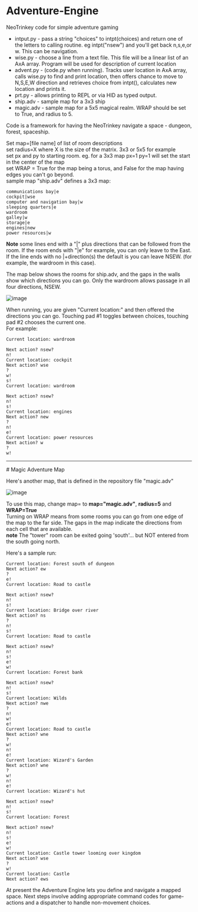 # Adventure-Engine
NeoTrinkey code for simple adventure gaming

* intput.py - pass a string "choices" to intpt(choices) and return one of the letters to calling routine. eg intpt("nsew") and you'll get back n,s,e,or w. This can be navigation.
* wise.py - choose a line from a text file. This file will be a linear list of an AxA array. Program will be used for description of current location
* advent.py - (code.py when running). Tracks user location in AxA array, calls wise.py to find and print location, then offers chance to move to N,S,E,W direction and retrieves choice from intpt(), calculates new location and prints it.
* prt.py - allows printing to REPL or via HID as typed output.
* ship.adv - sample map for a 3x3 ship
* magic.adv - sample map for a 5x5 magical realm. WRAP should be set to True, and radius to 5.

Code is a framework for having the NeoTrinkey navigate a space - dungeon, forest, spaceship. 

Set map=[file name] of list of room descriptions  
set radius=X where X is the size of the matrix. 3x3 or 5x5 for example  
set px and py to starting room.   eg. for a 3x3 map px=1 py=1 will set the start in the center of the map  
set WRAP = True for the map being a torus, and False for the map having edges you can't go beyond.  
sample map "ship.adv" defines a 3x3 map:  

```
communications bay|e
cockpit|wse
computer and navigation bay|w
sleeping quarters|e
wardroom
galley|w
storage|e
engines|new
power resources|w
```

**Note** some lines end with a "|" plus directions that can be followed from the room. If the room ends with "|e" for example, you can only leave to the East. If the line ends with no |+direction(s) the default is you can leave NSEW. (for example, the wardroom in this case).

The map below shows the rooms for ship.adv, and the gaps in the walls show which directions you can go. Only the wardroom allows passage in all four directions, NSEW.

![image](https://github.com/user-attachments/assets/8e362919-8d09-4e41-b0dc-c9bd03c3a1b2)

When running, you are given "Current location:" and then offered the directions you can go. Touching pad #1 toggles between choices, touching pad #2 chooses the current one.  
For example:   
```
Current location: wardroom

Next action? nsew?
n!
Current location: cockpit
Next action? wse
?
w!
s!
Current location: wardroom

Next action? nsew?
n!
s!
Current location: engines
Next action? new
?
n!
e!
Current location: power resources
Next action? w
?
w!
```
<hr>
# Magic Adventure Map

Here's another map, that is defined in the repository file "magic.adv"   

![image](https://github.com/user-attachments/assets/601c501b-368a-430c-a3b1-4908c6cbea0a)

To use this map, change map= to **map="magic.adv"**, **radius=5** and **WRAP=True**  
Turning on WRAP means from some rooms you can go from one edge of the map to the far side. The gaps in the map indicate the directions from each cell that are available.   
**note** The "tower" room can be exited going 'south'... but NOT entered from the south going north.

Here's a sample run:  
```
Current location: Forest south of dungeon
Next action? ew
?
e!
Current location: Road to castle

Next action? nsew?
n!
s!
Current location: Bridge over river
Next action? ns
?
n!
s!
Current location: Road to castle

Next action? nsew?
n!
s!
e!
w!
Current location: Forest bank

Next action? nsew?
n!
s!
Current location: Wilds
Next action? nwe
?
n!
w!
e!
Current location: Road to castle
Next action? wne
?
w!
n!
e!
Current location: Wizard's Garden
Next action? wne
?
w!
n!
e!
Current location: Wizard's hut

Next action? nsew?
n!
s!
Current location: Forest

Next action? nsew?
n!
s!
e!
w!
Current location: Castle tower looming over kingdom
Next action? wse
?
w!
Current location: Castle
Next action? ews
```

At present the Adventure Engine lets you define and navigate a mapped space. Next steps involve adding appropriate command codes for game-actions and a dispatcher to handle non-movement choices.
